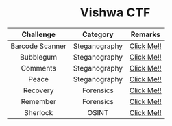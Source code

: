 <div align="center">
  
# Vishwa CTF

| Challenge | Category  | Remarks  |
| :-----: | :-: | :-: |
| Barcode Scanner | Steganography | [Click Me!!](https://github.com/a3X3k/Bi0s/blob/master/CTFs/Vishwa_Ctf/Barcode%20Scanner/readme.md) |
| Bubblegum | Steganography | [Click Me!!](https://github.com/a3X3k/Bi0s/blob/master/CTFs/Vishwa_Ctf/Bubblegum/readme.md) |
| Comments | Steganography | [Click Me!!](https://github.com/a3X3k/Bi0s/blob/master/CTFs/Vishwa_Ctf/Comments/readme.md) |
| Peace | Steganography | [Click Me!!](https://github.com/a3X3k/Bi0s/blob/master/CTFs/Vishwa_Ctf/Peace/readme.md) |
| Recovery | Forensics | [Click Me!!](https://github.com/a3X3k/Bi0s/blob/master/CTFs/Vishwa_Ctf/Recovery/readme.md) |
| Remember | Forensics | [Click Me!!](https://github.com/a3X3k/Bi0s/blob/master/CTFs/Vishwa_Ctf/Remember/readme.md) |
| Sherlock | OSINT | [Click Me!!](https://github.com/a3X3k/Bi0s/blob/master/CTFs/Vishwa_Ctf/Sherlock/readme.md) |

</div>

